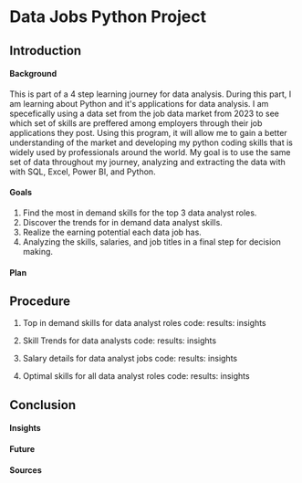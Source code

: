 # Data Jobs Python Project
## Introduction
#### Background
This is part of a 4 step learning journey for data analysis.  During this part, I am learning about Python and it's applications for data analysis. I am specefically using a data set from the job data market from 2023 to see which set of skills are preffered among employers through their job applications they post. Using this program, it will allow me to gain a better understanding of the market and developing my python coding skills that is widely used by professionals around the world. My goal is to use the same set of data throughout my journey, analyzing and extracting the data with with SQL, Excel, Power BI, and Python.
#### Goals
1. Find the most in demand skills for the top 3 data analyst roles.
2. Discover the trends for in demand data analyst skills.
3. Realize the earning potential each data job has.
4. Analyzing the skills, salaries, and job titles in a final step for decision making.
#### Plan
## Procedure
1. Top in demand skills for data analyst roles
    code:
    results:
    insights

2. Skill Trends for data analysts
    code:
    results:
    insights

3. Salary details for data analyst jobs
    code:
    results:
    insights

4. Optimal skills for all data analyst roles
    code:
    results:
    insights
    
## Conclusion
#### Insights
#### Future
#### Sources
